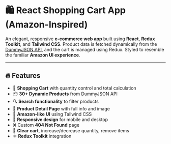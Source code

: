 # 🛍️ React Shopping Cart App (Amazon-Inspired)

An elegant, responsive **e-commerce web app** built using **React**, **Redux Toolkit**, and **Tailwind CSS**. Product data is fetched dynamically from the [DummyJSON API](https://dummyjson.com/), and the cart is managed using Redux. Styled to resemble the familiar **Amazon UI experience**.

---

## 🔥 Features

- 🛒 **Shopping Cart** with quantity control and total calculation
- 📦 **30+ Dynamic Products** from DummyJSON API
- 🔍 **Search functionality** to filter products
- 🧾 **Product Detail Page** with full info and image
- 🎨 **Amazon-like UI** using Tailwind CSS
- 📱 **Responsive design** for mobile and desktop
- ❌ Custom **404 Not Found** page
- 🔁 **Clear cart**, increase/decrease quantity, remove items
- ⚛️ **Redux Toolkit** integration
